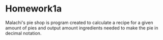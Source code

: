 # Homework1a
Malachi's pie shop is program created to calculate a recipe for a given amount of pies and output amount  ingredients needed to make the pie in decimal notation.
